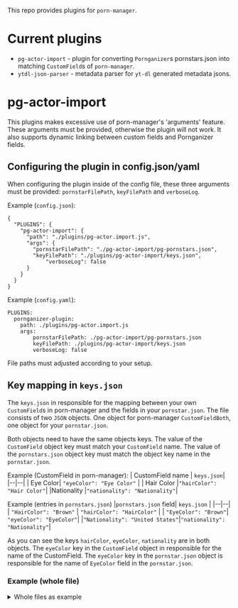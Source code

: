 This repo provides plugins for `porn-manager`. 


# Current plugins

 - `pg-actor-import` - plugin for converting `Pornganizer`s pornstars.json into matching `CustomField`s of `porn-manager`.
 - `ytdl-json-parser` - metadata parser for `yt-dl` generated metadata jsons.

# pg-actor-import
This plugins makes excessive use of porn-manager's 'arguments' feature. These arguments must be provided, otherwise the plugin will not work. It also supports dynamic linking between custom fields and Pornganizer fields.


## Configuring the plugin in config.json/yaml

When configuring the plugin inside of the config file, these three arguments must be provided: `pornstarFilePath`, `keyFilePath` and  `verboseLog`.

Example (`config.json`):
```
{
  "PLUGINS": {
    "pg-actor-import": {
      "path": "./plugins/pg-actor.import.js",
      "args": {
	    "pornstarFilePath": "./pg-actor-import/pg-pornstars.json",
	    "keyFilePath": "./plugins/pg-actor-import/keys.json",
            "verboseLog": false
      }
    }
  }
}
```

Example (`config.yaml`):
```
PLUGINS:
  pornganizer-plugin:
    path: ./plugins/pg-actor.import.js
    args: 
        pornstarFilePath: ./pg-actor-import/pg-pornstars.json
        keyFilePath: ./plugins/pg-actor-import/keys.json
        verboseLog: false
```
File paths must adjusted according to your setup.

## Key mapping in `keys.json`

The `keys.json` in responsible for the mapping between your own `CustomField`s in porn-manager and the fields in your `pornstar.json`. The file consists of two `JSON` objects.  One object for porn-manager `CustomFieldBoth`, one object for your `pornstar.json`. 

Both objects need to have the same objects keys. The value of the `CustomField` object key must match your `CustomField` name. The value of the `pornstars.json` object key must match the object key name in the `pornstar.json`.

Example (CustomField in porn-manager):
| CustomField name |  `keys.json`|
|--|--|
| Eye Color| `"eyeColor": "Eye Color"` |
| Hair Color |`"hairColor": "Hair Color"`|
|Nationality |`"nationality": "Nationality"`|


Example (entries in `pornstars.json`)
|`pornstars.json` field| `keys.json` |
|--|--|
| `"HairColor": "Brown"` | `"hairColor": "HairColor"` |
| `"EyeColor": "Brown"`| `"eyeColor": "EyeColor"`|
|`"Nationality": "United States"`|`"nationality": "Nationality"`|

As you can see the keys `hairColor`, `eyeColor`, `nationality` are in both objects. The `eyeColor` key in the `CustomField` object in responsible for the name of the CustomField. The `eyeColor` key in the `pornstar.json` object is responsible for the name of `EyeColor` field in the `pornstar.json`.

### Example (whole file)

<details>
<summary>Whole files as example</summary>

```
{

	"customFieldKeys": {

		"breastSize": "Breast Size",

		"buttSize": "Butt Size",

		"ethnicity": "Ethnicity",

		"eyeColor": "Eye Color",

		"hairColor": "Hair Color",

		"heightMetric": "Height",

		"weightMetric": "Weight",

		"waistSize": "Waist Size",

		"nationality": "Nationality",

		"birthPlace": "Birthplace"

	},

	"pornganizerKeys": {

		"name": "Name",

		"birthDate": "BirthDate",

		"description": "Description",

		"breastSize": "BreastSize",

		"buttSize": "ButtSize",

		"ethnicity": "Ethnicity",

		"eyeColor": "EyeColor",

		"hairColor": "HairColor",

		"heightMetric": "HeightMetric",

		"weightMetric": "WeightMetric",

		"waistSize": "WaistSize",

		"nationality": "Nationality",

		"birthPlace": "BirthPlace"

	}

}
```
</details>
